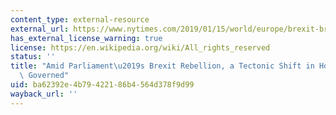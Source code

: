 ```yaml
---
content_type: external-resource
external_url: https://www.nytimes.com/2019/01/15/world/europe/brexit-britain-parliament-theresa-may.html
has_external_license_warning: true
license: https://en.wikipedia.org/wiki/All_rights_reserved
status: ''
title: "Amid Parliament\u2019s Brexit Rebellion, a Tectonic Shift in How Britain is\
  \ Governed"
uid: ba62392e-4b79-4221-86b4-564d378f9d99
wayback_url: ''
---
```

